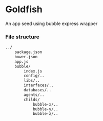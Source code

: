 Goldfish
======
An app seed using bubble express wrapper

### File structure
```bash
../
	package.json
	bower.json
	app.js
	bubble/
		index.js
		config/..
		libs/..
		interfaces/..
		databases/..
		agents/..
		childs/
			bubble-x/..
			bubble-y/..
			bubble-z/..
			
```